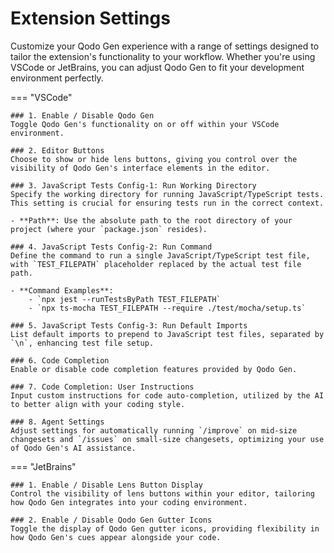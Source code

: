 # Extension Settings

Customize your Qodo Gen experience with a range of settings designed to tailor the extension's functionality to your workflow. Whether you're using VSCode or JetBrains, you can adjust Qodo Gen to fit your development environment perfectly.

=== "VSCode"

    ### 1. Enable / Disable Qodo Gen
    Toggle Qodo Gen's functionality on or off within your VSCode environment.

    ### 2. Editor Buttons
    Choose to show or hide lens buttons, giving you control over the visibility of Qodo Gen's interface elements in the editor.

    ### 3. JavaScript Tests Config-1: Run Working Directory
    Specify the working directory for running JavaScript/TypeScript tests. This setting is crucial for ensuring tests run in the correct context.
    
    - **Path**: Use the absolute path to the root directory of your project (where your `package.json` resides).

    ### 4. JavaScript Tests Config-2: Run Command
    Define the command to run a single JavaScript/TypeScript test file, with `TEST_FILEPATH` placeholder replaced by the actual test file path.
    
    - **Command Examples**:
        - `npx jest --runTestsByPath TEST_FILEPATH`
        - `npx ts-mocha TEST_FILEPATH --require ./test/mocha/setup.ts`

    ### 5. JavaScript Tests Config-3: Run Default Imports
    List default imports to prepend to JavaScript test files, separated by `\n`, enhancing test file setup.

    ### 6. Code Completion
    Enable or disable code completion features provided by Qodo Gen.

    ### 7. Code Completion: User Instructions
    Input custom instructions for code auto-completion, utilized by the AI to better align with your coding style.

    ### 8. Agent Settings
    Adjust settings for automatically running `/improve` on mid-size changesets and `/issues` on small-size changesets, optimizing your use of Qodo Gen's AI assistance.


=== "JetBrains"

    ### 1. Enable / Disable Lens Button Display
    Control the visibility of lens buttons within your editor, tailoring how Qodo Gen integrates into your coding environment.

    ### 2. Enable / Disable Qodo Gen Gutter Icons
    Toggle the display of Qodo Gen gutter icons, providing flexibility in how Qodo Gen's cues appear alongside your code.
